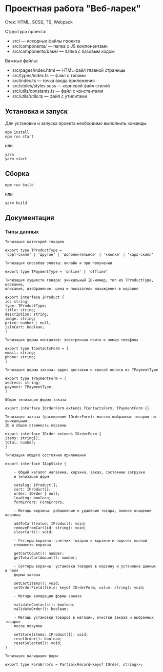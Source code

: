 # Проектная работа "Веб-ларек"

Стек: HTML, SCSS, TS, Webpack

Структура проекта:
- src/ — исходные файлы проекта
- src/components/ — папка с JS компонентами
- src/components/base/ — папка с базовым кодом

Важные файлы:
- src/pages/index.html — HTML-файл главной страницы
- src/types/index.ts — файл с типами
- src/index.ts — точка входа приложения
- src/styles/styles.scss — корневой файл стилей
- src/utils/constants.ts — файл с константами
- src/utils/utils.ts — файл с утилитами

## Установка и запуск
Для установки и запуска проекта необходимо выполнить команды

```
npm install
npm run start
```

или

```
yarn
yarn start
```
## Сборка

```
npm run build
```

или

```
yarn build
```
## Документация
### Типы данных

```
Типизация категорий товаров

export type TProductType =
'софт-скилл' | 'другое' | 'дополнительное' | 'кнопка' | 'хард-скилл'
```
```
Типизация способов оплаты: онлайн и при получении

export type TPaymentType = 'online' | 'offline'
```
```
Типизация сущности товара: уникальный ID-номер, тип из TProductType, название, 
описание, изображение, цена и показатель нахождения в корзине

export interface IProduct {
id: string;
type: TProductType;
title: string;
description: string;
image: string;
price: number | null;
isInCart: boolean;
}
```
```
Типизация формы контактов: электронная почта и номер телефона

export type TContactsForm = {
email: string;
phone: string;
}
```
```
Типизация формы заказа: адрес доставки и способ оплаты из TPaymentType

export type TPaymentForm = {
address: string;
payment: TPaymentType;
}
```
```
Общая типизация формы заказа

export interface IOrderForm extends TContactsForm, TPaymentForm {}
```
```
Типизация заказа (расширение IOrderForm): массив выбранных товаров по уникальным 
ID и общая стоимость корзины

export interface IOrder extends IOrderForm {
items: string[];
total: number;
}
```
```
Типизация общего состояния приложения

export interface IAppState {

	- Общий каталог магазина, корзина, заказ, состояние загрузки 
	и типизация форм
	
	catalog: IProduct[];
	cart: IProduct[];
	order: IOrder | null;
	loading: boolean;
	formErrors: FormErrors;

	- Методы корзины: добавление и удаление товара, полное очищение корзины
	
	addToCart(value: IProduct): void;
	removeFromCart(id: string): void;
	clearCart(): void;

	- Геттеры корзины: счетчик товаров в корзине и подсчет полной 
	стоимости корзины
	
	getCartCount(): number;
	getTotalCartAmount(): number;

	- Сеттеры корзины: установка товаров в корзину и установка данных в поля 
	формы заказа
	
	setCartItems(): void;
	setOrderField(field: keyof IOrderForm, value: string): void;

	- Методы валидации формы заказа
	
	validateContacts(): boolean;
	validateOrder(): boolean;

	- Методы установки товаров в магазин, очистки заказа и выбранных товаров
	после покупки
	
	setStore(items: IProduct[]): void;
	resetOrder(): boolean;
	resetSelected(): void;
}
```
```
Типизация валидации форм

export type FormErrors = Partial<Record<keyof IOrder, string>>;
```